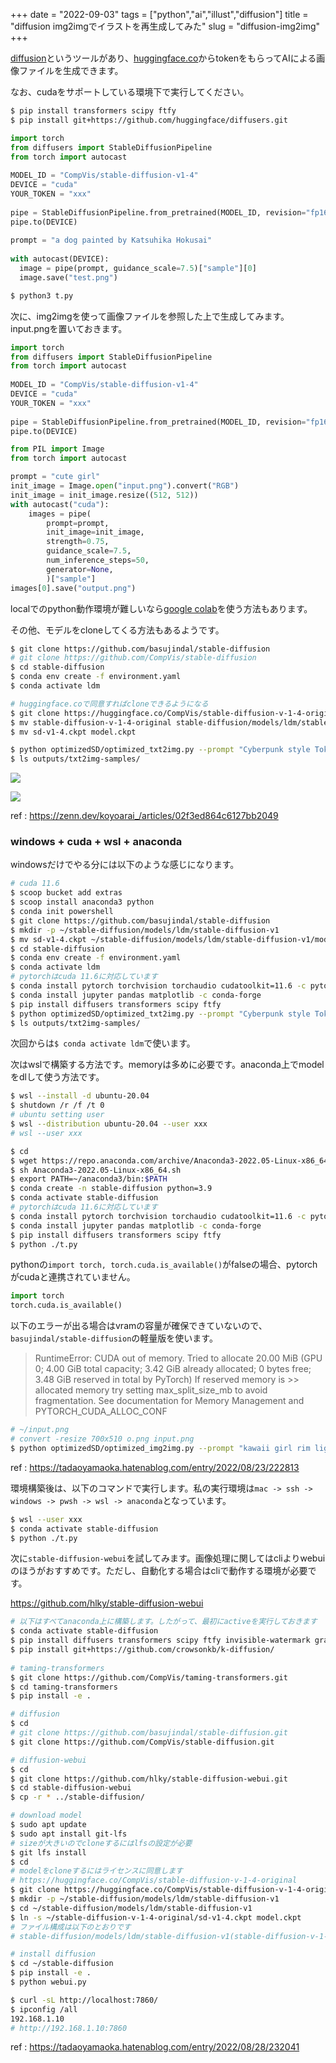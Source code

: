 +++
date = "2022-09-03"
tags = ["python","ai","illust","diffusion"]
title = "diffusion img2imgでイラストを再生成してみた"
slug = "diffusion-img2img"
+++

[diffusion](https://github.com/huggingface/diffusers)というツールがあり、[huggingface.co](https://huggingface.co/)からtokenをもらってAIによる画像ファイルを生成できます。

なお、cudaをサポートしている環境下で実行してください。

```sh
$ pip install transformers scipy ftfy
$ pip install git+https://github.com/huggingface/diffusers.git
```

```python:t.py
import torch
from diffusers import StableDiffusionPipeline
from torch import autocast
 
MODEL_ID = "CompVis/stable-diffusion-v1-4"
DEVICE = "cuda"
YOUR_TOKEN = "xxx"
 
pipe = StableDiffusionPipeline.from_pretrained(MODEL_ID, revision="fp16", torch_dtype=torch.float16, use_auth_token=YOUR_TOKEN)
pipe.to(DEVICE)
 
prompt = "a dog painted by Katsuhika Hokusai"
 
with autocast(DEVICE):
  image = pipe(prompt, guidance_scale=7.5)["sample"][0]
  image.save("test.png")
```

```sh
$ python3 t.py
```

次に、img2imgを使って画像ファイルを参照した上で生成してみます。input.pngを置いておきます。

```python:tt.py
import torch
from diffusers import StableDiffusionPipeline
from torch import autocast
 
MODEL_ID = "CompVis/stable-diffusion-v1-4"
DEVICE = "cuda"
YOUR_TOKEN = "xxx"
 
pipe = StableDiffusionPipeline.from_pretrained(MODEL_ID, revision="fp16", torch_dtype=torch.float16, use_auth_token=YOUR_TOKEN)
pipe.to(DEVICE)

from PIL import Image
from torch import autocast

prompt = "cute girl"
init_image = Image.open("input.png").convert("RGB")
init_image = init_image.resize((512, 512))
with autocast("cuda"):
    images = pipe(
        prompt=prompt,
        init_image=init_image,
        strength=0.75,
        guidance_scale=7.5,
        num_inference_steps=50,
        generator=None,
        )["sample"]
images[0].save("output.png")
```

localでのpython動作環境が難しいなら[google colab](https://colab.research.google.com)を使う方法もあります。

その他、モデルをcloneしてくる方法もあるようです。

```sh
$ git clone https://github.com/basujindal/stable-diffusion
# git clone https://github.com/CompVis/stable-diffusion
$ cd stable-diffusion
$ conda env create -f environment.yaml
$ conda activate ldm

# huggingface.coで同意すればcloneできるようになる 
$ git clone https://huggingface.co/CompVis/stable-diffusion-v-1-4-original
$ mv stable-diffusion-v-1-4-original stable-diffusion/models/ldm/stable-diffusion-v1
$ mv sd-v1-4.ckpt model.ckpt 

$ python optimizedSD/optimized_txt2img.py --prompt "Cyberpunk style Tokyo landscape" --H 512 --W 512 --seed 27 --n_iter 2 --n_samples 10 --ddim_steps 50
$ ls outputs/txt2img-samples/

```

![](https://raw.githubusercontent.com/syui/img/master/other/diffusion-img2img-0001.png)

![](https://raw.githubusercontent.com/syui/img/master/other/diffusion-img2img-0002.png)

ref : https://zenn.dev/koyoarai_/articles/02f3ed864c6127bb2049

### windows + cuda + wsl + anaconda

windowsだけでやる分には以下のような感じになります。

```sh
# cuda 11.6
$ scoop bucket add extras
$ scoop install anaconda3 python
$ conda init powershell
$ git clone https://github.com/basujindal/stable-diffusion
$ mkdir -p ~/stable-diffusion/models/ldm/stable-diffusion-v1
$ mv sd-v1-4.ckpt ~/stable-diffusion/models/ldm/stable-diffusion-v1/model.ckpt
$ cd stable-diffusion
$ conda env create -f environment.yaml
$ conda activate ldm
# pytorchはcuda 11.6に対応しています
$ conda install pytorch torchvision torchaudio cudatoolkit=11.6 -c pytorch -c conda-forge
$ conda install jupyter pandas matplotlib -c conda-forge
$ pip install diffusers transformers scipy ftfy
$ python optimizedSD/optimized_txt2img.py --prompt "Cyberpunk style Tokyo landscape" --H 512 --W 512 --seed 27 --n_iter 2 --n_samples 10 --ddim_steps 50
$ ls outputs/txt2img-samples/
```

次回からは`$ conda activate ldm`で使います。

次はwslで構築する方法です。memoryは多めに必要です。anaconda上でmodelをdlして使う方法です。

```sh
$ wsl --install -d ubuntu-20.04
$ shutdown /r /f /t 0
# ubuntu setting user
$ wsl --distribution ubuntu-20.04 --user xxx
# wsl --user xxx

$ cd
$ wget https://repo.anaconda.com/archive/Anaconda3-2022.05-Linux-x86_64.sh
$ sh Anaconda3-2022.05-Linux-x86_64.sh
$ export PATH=~/anaconda3/bin:$PATH
$ conda create -n stable-diffusion python=3.9
$ conda activate stable-diffusion
# pytorchはcuda 11.6に対応しています
$ conda install pytorch torchvision torchaudio cudatoolkit=11.6 -c pytorch -c conda-forge
$ conda install jupyter pandas matplotlib -c conda-forge
$ pip install diffusers transformers scipy ftfy
$ python ./t.py
```

pythonの`import torch, torch.cuda.is_available()`がfalseの場合、pytorchがcudaと連携されていません。

```py:test.py
import torch
torch.cuda.is_available()
```

以下のエラーが出る場合はvramの容量が確保できていないので、`basujindal/stable-diffusion`の軽量版を使います。

> RuntimeError: CUDA out of memory. Tried to allocate 20.00 MiB (GPU 0; 4.00 GiB total capacity; 3.42 GiB already allocated; 0 bytes free; 3.48 GiB reserved in total by PyTorch) If reserved memory is >> allocated memory try setting max_split_size_mb to avoid fragmentation.  See documentation for Memory Management and PYTORCH_CUDA_ALLOC_CONF

```sh
# ~/input.png
# convert -resize 700x510 o.png input.png
$ python optimizedSD/optimized_img2img.py --prompt "kawaii girl rim light" --init-img C:\Users\syui\input.png --strength 0.2 --n_iter 2 --n_samples 2 --H 300 --W 230
```

ref : https://tadaoyamaoka.hatenablog.com/entry/2022/08/23/222813

環境構築後は、以下のコマンドで実行します。私の実行環境は`mac -> ssh -> windows -> pwsh -> wsl -> anaconda`となっています。

```sh
$ wsl --user xxx
$ conda activate stable-diffusion
$ python ./t.py
```

次に`stable-diffusion-webui`を試してみます。画像処理に関してはcliよりwebuiのほうがおすすめです。ただし、自動化する場合はcliで動作する環境が必要です。

https://github.com/hlky/stable-diffusion-webui

```sh
# 以下はすべてanaconda上に構築します。したがって、最初にactiveを実行しておきます
$ conda activate stable-diffusion
$ pip install diffusers transformers scipy ftfy invisible-watermark gradio pynvml omegaconf pytorch_lightning
$ pip install git+https://github.com/crowsonkb/k-diffusion/
 
# taming-transformers	
$ git clone https://github.com/CompVis/taming-transformers.git
$ cd taming-transformers
$ pip install -e .

# diffusion
$ cd
# git clone https://github.com/basujindal/stable-diffusion.git
$ git clone https://github.com/CompVis/stable-diffusion.git

# diffusion-webui
$ cd
$ git clone https://github.com/hlky/stable-diffusion-webui.git
$ cd stable-diffusion-webui
$ cp -r * ../stable-diffusion/

# download model
$ sudo apt update
$ sudo apt install git-lfs
# sizeが大きいのでcloneするにはlfsの設定が必要
$ git lfs install
$ cd
# modelをcloneするにはライセンスに同意します
# https://huggingface.co/CompVis/stable-diffusion-v-1-4-original
$ git clone https://huggingface.co/CompVis/stable-diffusion-v-1-4-original
$ mkdir -p ~/stable-diffusion/models/ldm/stable-diffusion-v1
$ cd ~/stable-diffusion/models/ldm/stable-diffusion-v1
$ ln -s ~/stable-diffusion-v-1-4-original/sd-v1-4.ckpt model.ckpt
# ファイル構成は以下のとおりです
# stable-diffusion/models/ldm/stable-diffusion-v1(stable-diffusion-v-1-4-original)/model.ckpt

# install diffusion
$ cd ~/stable-diffusion
$ pip install -e .
$ python webui.py

$ curl -sL http://localhost:7860/
$ ipconfig /all
192.168.1.10
# http://192.168.1.10:7860
```

ref : https://tadaoyamaoka.hatenablog.com/entry/2022/08/28/232041
